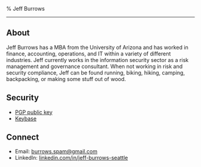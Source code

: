 % Jeff Burrows

***

## About

Jeff Burrows has a MBA from the University of Arizona and has worked in finance, accounting, operations, and IT within a variety of different industries. Jeff currently works in the information security sector as a risk management and governance consultant. When not working in risk and security compliance, Jeff can be found running, biking, hiking, camping, backpacking, or making some stuff out of wood.

## Security

* [PGP public key](burrows_pub.asc)
* [Keybase](https://keybase.io/burrowsjeff)

## Connect

* Email: [burrows.spam@gmail.com](mailto:burrows.spam@gmail.com)
* LinkedIn: [linkedin.com/in/jeff-burrows-seattle](www.linkedin.com/in/jeff-burrows-seattle)

